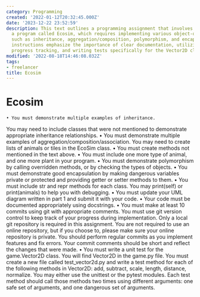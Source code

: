```yaml
---
category: Programming
created: '2022-01-12T20:32:45.000Z'
date: '2023-12-22 23:52:59'
description: This text outlines a programming assignment that involves developing
  a program called Ecosim, which requires implementing various object-oriented concepts
  such as inheritance, aggregation/composition, polymorphism, and encapsulation. The
  instructions emphasize the importance of clear documentation, utilizing git for
  progress tracking, and writing tests specifically for the Vector2D class.
modified: '2022-08-18T14:46:08.032Z'
tags:
- freelancer
title: Ecosim
---
```


# Ecosim

    • You must demonstrate multiple examples of inheritance.
You may need to include classes that were not mentioned to demonstrate appropriate inheritance relationships.
    • You must demonstrate multiple examples of aggregation/composition/association. You may need to create lists of animals or tiles in the EcoSim class.
    • You must create methods not mentioned in the text above.
    • You must include one more type of animal, and one more plant in your program.
    • You must demonstrate polymorphism by calling overridden methods, or by checking the types of objects.
    • You must demonstrate good encapsulation by making dangerous variables private or protected and providing getter or setter methods to them.
    • You must include     str	and  repr	methods for each class. You may print(self) or print(animals) to help you with debugging.
    • You must update your UML diagram written in part 1 and submit it with your code.
    • Your code must be documented appropriately using docstrings.
    • You must make at least 10 commits using git with appropriate comments.
You must use git version control to keep track of your progress during implementation. Only a local git repository is required in this assignment. You are not required to use an online repository, but if you choose to, please make sure your online repository is private. You should perform regular commits as you implement features and fix errors. Your commit comments should be short and reflect the changes that were made.
    • You must write a unit test for the game.Vector2D class.
You will find Vector2D in the game.py file. You must create a new file called test_vector2d.py and write a test method for each of the following methods in Vector2D: add, subtract, scale, length, distance, normalize. You may either use the unittest or the pytest modules. Each test method should call those methods two times using different arguments: one safe set of arguments, and one dangerous set of arguments.
